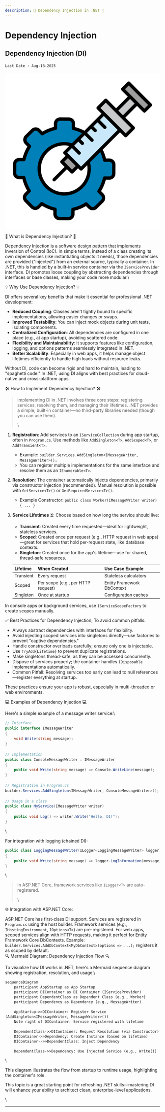 ```yaml
---
description: 🚀 Dependency Injection in .NET 🚀
---
```


# Dependency Injection

## Dependency Injection (DI)

`Last Date : Aug-18-2025`\
\
![DI](https://raw.githubusercontent.com/sr-ganesh-ram/Learning.Contents/main/img/dot-net/dependency-injection.png)

📖 What is Dependency Injection? 📖

Dependency Injection is a software design pattern that implements Inversion of Control (IoC). In simple terms, instead of a class creating its own dependencies (like instantiating objects it needs), those dependencies are provided ("injected") from an external source, typically a container. In .NET, this is handled by a built-in service container via the `IServiceProvider` interface. DI promotes loose coupling by abstracting dependencies through interfaces or base classes, making your code more modular.\


💡 Why Use Dependency Injection? 💡

DI offers several key benefits that make it essential for professional .NET development:

* **Reduced Coupling**: Classes aren't tightly bound to specific implementations, allowing easier changes or swaps.
* **Improved Testability**: You can inject mock objects during unit tests, isolating components.
* **Centralized Configuration**: All dependencies are configured in one place (e.g., at app startup), avoiding scattered code.
* **Flexibility and Maintainability**: It supports features like configuration, logging, and options patterns seamlessly integrated in .NET.
* **Better Scalability**: Especially in web apps, it helps manage object lifetimes efficiently to handle high loads without resource leaks.

Without DI, code can become rigid and hard to maintain, leading to "spaghetti code." In .NET, using DI aligns with best practices for cloud-native and cross-platform apps.

🛠️ How to Implement Dependency Injection? 🛠️

> Implementing DI in .NET involves three core steps: registering services, resolving them, and managing their lifetimes. .NET provides a simple, built-in container—no third-party libraries needed (though you can use them).
>
> \
>

1. **Registration**: Add services to an `IServiceCollection` during app startup, often in `Program.cs`. Use methods like `AddSingleton<T>`, `AddScoped<T>`, or `AddTransient<T>`.
   * Example: `builder.Services.AddSingleton<IMessageWriter, MessageWriter>();`
   * You can register multiple implementations for the same interface and resolve them as an `IEnumerable<T>`.
2. **Resolution**: The container automatically injects dependencies, primarily via constructor injection (recommended). Manual resolution is possible with `GetService<T>()` or `GetRequiredService<T>()`.
   * Example Constructor: `public class Worker(IMessageWriter writer) { ... }`
3.  **Service Lifetimes** ⏳: Choose based on how long the service should live:

    * **Transient**: Created every time requested—ideal for lightweight, stateless services.
    * **Scoped**: Created once per request (e.g., HTTP request in web apps)—great for services that hold per-request state, like database contexts.
    * **Singleton**: Created once for the app's lifetime—use for shared, thread-safe resources.

    | Lifetime  | When Created                       | Use Case Example           |
    | --------- | ---------------------------------- | -------------------------- |
    | Transient | Every request                      | Stateless calculators      |
    | Scoped    | Per scope (e.g., per HTTP request) | Entity Framework DbContext |
    | Singleton | Once at startup                    | Configuration caches       |

In console apps or background services, use `IServiceScopeFactory` to create scopes manually.

✅ Best Practices for Dependency Injection, To avoid common pitfalls:

* Always abstract dependencies with interfaces for flexibility.
* Avoid injecting scoped services into singletons directly—use factories to prevent "captive dependencies."
* Handle constructor overloads carefully; ensure only one is injectable.
* Use `TryAdd{Lifetime}` to prevent duplicate registrations.
* Make singletons thread-safe, as they can be accessed concurrently.
* Dispose of services properly; the container handles `IDisposable` implementations automatically.
* Common Pitfall: Resolving services too early can lead to null references—register everything at startup.

These practices ensure your app is robust, especially in multi-threaded or web environments.

💻 Examples of Dependency Injection 💻

Here's a simple example of a message writer service:\


```csharp
// Interface
public interface IMessageWriter
{
    void Write(string message);
}

// Implementation
public class ConsoleMessageWriter : IMessageWriter
{
    public void Write(string message) => Console.WriteLine(message);
}

// Registration in Program.cs
builder.Services.AddSingleton<IMessageWriter, ConsoleMessageWriter>();

// Usage in a class
public class MyService(IMessageWriter writer)
{
    public void Log() => writer.Write("Hello, DI!");
}
```

\


For integration with logging (chained DI):

```csharp
public class LoggingMessageWriter(ILogger<LoggingMessageWriter> logger) : IMessageWriter
{
    public void Write(string message) => logger.LogInformation(message);
}
```

\


> In ASP.NET Core, framework services like `ILogger<T>` are auto-registered.
>
> \
>

🌐 Integration with ASP.NET Core:

ASP.NET Core has first-class DI support. Services are registered in `Program.cs` using the host builder. Framework services (e.g., `IHostingEnvironment`, `IOptions<T>`) are pre-registered. For web apps, scoped services align with HTTP requests, making it perfect for Entity Framework Core DbContexts. Example: `builder.Services.AddDbContext<MyDbContext>(options => ...);` registers it as scoped by default.\
🔍 Mermaid Diagram: Dependency Injection Flow 🔍

To visualize how DI works in .NET, here's a Mermaid sequence diagram showing registration, resolution, and usage:\


```mermaid
sequenceDiagram
    participant AppStartup as App Startup
    participant DIContainer as DI Container (IServiceProvider)
    participant DependentClass as Dependent Class (e.g., Worker)
    participant Dependency as Dependency (e.g., MessageWriter)

    AppStartup->>DIContainer: Register Service (AddSingleton<IMessageWriter, MessageWriter>())
    Note right of DIContainer: Service registered with lifetime

    DependentClass->>DIContainer: Request Resolution (via Constructor)
    DIContainer->>Dependency: Create Instance (based on lifetime)
    DIContainer-->>DependentClass: Inject Dependency

    DependentClass->>Dependency: Use Injected Service (e.g., Write())
```

\


This diagram illustrates the flow from startup to runtime usage, highlighting the container's role.

This topic is a great starting point for refreshing .NET skills—mastering DI will enhance your ability to architect clean, enterprise-level applications.

\


***
